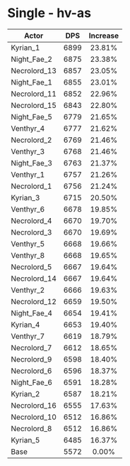 # Single - hv-as
| Actor | DPS | Increase |
|---|:---:|:---:|
|Kyrian_1|6899|23.81%|
|Night_Fae_2|6875|23.38%|
|Necrolord_13|6857|23.05%|
|Night_Fae_1|6855|23.01%|
|Necrolord_11|6852|22.96%|
|Necrolord_15|6843|22.80%|
|Night_Fae_5|6779|21.65%|
|Venthyr_4|6777|21.62%|
|Necrolord_2|6769|21.46%|
|Venthyr_3|6768|21.46%|
|Night_Fae_3|6763|21.37%|
|Venthyr_1|6757|21.26%|
|Necrolord_1|6756|21.24%|
|Kyrian_3|6715|20.50%|
|Venthyr_6|6678|19.85%|
|Necrolord_4|6670|19.70%|
|Necrolord_3|6670|19.69%|
|Venthyr_5|6668|19.66%|
|Venthyr_8|6668|19.65%|
|Necrolord_5|6667|19.64%|
|Necrolord_14|6667|19.64%|
|Venthyr_2|6666|19.63%|
|Necrolord_12|6659|19.50%|
|Night_Fae_4|6654|19.41%|
|Kyrian_4|6653|19.40%|
|Venthyr_7|6619|18.79%|
|Necrolord_7|6612|18.65%|
|Necrolord_9|6598|18.40%|
|Necrolord_6|6596|18.37%|
|Night_Fae_6|6591|18.28%|
|Kyrian_2|6587|18.21%|
|Necrolord_16|6555|17.63%|
|Necrolord_10|6512|16.86%|
|Necrolord_8|6512|16.86%|
|Kyrian_5|6485|16.37%|
|Base|5572|0.00%|
